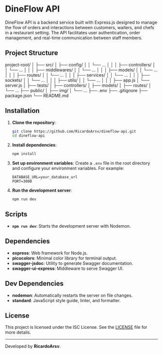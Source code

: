# DineFlow API

DineFlow API is a backend service built with Express.js designed to manage the flow of orders and interactions between customers, waiters, and chefs in a restaurant setting. The API facilitates user authentication, order management, and real-time communication between staff members.

## Project Structure
project-root/
│
├── src/
│ ├── config/
│ │ └── ...
│ │
│ ├── controllers/
│ │ └── ...
│ │
│ ├── middlewares/
│ │ └── ...
│ │
│ ├── models/
│ │ └── ...
│ │
│ ├── routes/
│ │ └── ...
│ │
│ ├── services/
│ │ └── ...
│ │
│ ├── sockets/
│ │ └── ...
│ │
│ ├── utils/
│ │ └── ...
│ │
│ ├── app.js
│ └── server.js
│
├── tests/
│ ├── controllers/
│ ├── models/
│ ├── routes/
│ └── ...
├── public/
│   ├── img/
│   └── ...
├── .env
├── .gitignore
├── package.json
└── README.md


## Installation

1. **Clone the repository**:
    ```bash
    git clone https://github.com/RicardoArsv/dineflow-api.git
    cd dineflow-api
    ```

2. **Install dependencies**:
    ```bash
    npm install
    ```

3. **Set up environment variables**:
   Create a `.env` file in the root directory and configure your environment variables. For example:
    ```env
    DATABASE_URL=your_database_url
    PORT=3000
    ```

4. **Run the development server**:
    ```bash
    npm run dev
    ```

## Scripts

- **`npm run dev`**: Starts the development server with Nodemon.

## Dependencies

- **express**: Web framework for Node.js.
- **picocolors**: Minimal color library for terminal output.
- **swagger-jsdoc**: Utility to generate Swagger documentation.
- **swagger-ui-express**: Middleware to serve Swagger UI.

## Dev Dependencies

- **nodemon**: Automatically restarts the server on file changes.
- **standard**: JavaScript style guide, linter, and formatter.

## License

This project is licensed under the ISC License. See the [LICENSE](LICENSE) file for more details.

---

Developed by **RicardoArsv**.